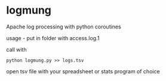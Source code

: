 # logmung
Apache log processing with python coroutines

usage - put in folder with access.log.1

call with

<code>python logmung.py >> logs.tsv </code>

open tsv file with your spreadsheet or stats program of choice
